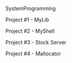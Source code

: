 SystemProgramming

Project #1 - MyLib

Project #2 - MyShell

Project #3 - Stock Server

Project #4 - Mallocator

